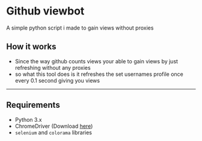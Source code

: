 # Github viewbot

A simple python script i made to gain views without proxies

## How it works

- Since the way github counts views your able to gain views by just refreshing without any proxies
- so what this tool does is it refreshes the set usernames profile once every 0.1 second giving you views

---

## Requirements

- Python 3.x
- ChromeDriver (Download [here](https://sites.google.com/chromium.org/driver/))
- `selenium` and `colorama` libraries
